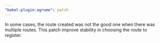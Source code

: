 ```yaml
---
"babel-plugin-agrume": patch
---
```


In some cases, the route created was not the good one when there was multiple routes. This patch improve stability in choosing the route to register.
